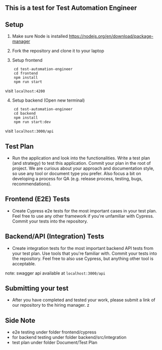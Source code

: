 ## This is a test for Test Automation Engineer

## Setup
1. Make sure Node is installed
https://nodejs.org/en/download/package-manager

2. Fork the repository and clone it to your laptop 

3. Setup frontend
```
    cd test-automation-engineer
    cd frontend
    npm install
    npm run start
```
visit `localhost:4200`

4. Setup backend (Open new terminal)
```
    cd test-automation-engineer
    cd backend
    npm install
    npm run start:dev
```
visit `localhost:3000/api`

## Test Plan

- Run the application and look into the functionalities. Write a test plan (and strategy) to test this application. Commit your plan in the root of project. We are curious about your approach and documentation style, so use any tool or document type you prefer. Also focus a bit on developing a process for QA (e.g. release process, testing, bugs, recommendations).

## Frontend (E2E) Tests

- Create Cypress e2e tests for the most important cases in your test plan. Feel free to use any other framework if you're unfamiliar with Cypress. Commit your tests into the repository.

## Backend/API (Integration) Tests

- Create integration tests for the most important backend API tests from your test plan. Use tools that you're familiar with. Commit your tests into the repository. Feel free to also use Cypress, but anything other tool is acceptable.

note: swagger api available at `localhost:3000/api`


## Submitting your test

- After you have completed and tested your work, please submit a link of our repository to the hiring manager. z


## Side Note 
- e2e testing under folder frontend/cypress
- for backend testing under folder backend/src/integration
- test plan under folder Document/Test Plan

